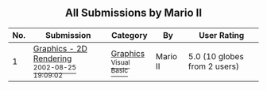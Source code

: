﻿<div align="center">

## All Submissions by Mario II

</div>

No.  | Submission | Category | By   | User Rating
---- | ---------- | -------- | ---- | -----------
1 | [Graphics \- 2D Rendering<br /><sup>2002-08-25 19:09:02</sup>](https://github.com/Planet-Source-Code/mario-ii-graphics-2d-rendering__1-38265) | [Graphics<br /><sup>Visual Basic</sup>](../ByCategory/graphics__1-46.md) | Mario II | 5.0 (10 globes from 2 users)
